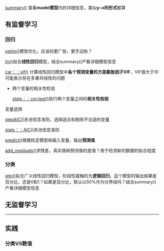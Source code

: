 
[summary()](base-content/summary().md) 查看**model模型**内的详细信息，类似**y~x的形式**都算

## 有监督学习

### 回归

[optim()](base-content/optim().md)模型优化，应该的更广些，更手动些？

[lm()](base-content/lm().md)拟合**线性回归**模型，结合summary()产看详细模型信息

[car：：vif()](other%20packages/package-car.md#^2792de) 计算线性回归模型中**各个预测变量的方差膨胀因子VIF**，VIF值大于10可能表示存在多重共线性的问题

- 两个变量的相关性检验

	[stats：：cor.test()](other%20packages/package-stats.md#^0603c1)执行两个变量之间的**相关性检验**

变量选择

[stepAIC()](mass/stepAIC().md)赤池信息准则，选择适合和剔除不合适的变量

[stats：：AIC()](other%20packages/package-stats.md#^3db05b)赤池信息准则


[predict()](base-content/predict().md)根据给定模型和输入变量，输出**预测值**

[add_residuals()](modelr/add_residuals().md)求残差，真实值和预测值的差值？用于检测新的数据的拟合程度

### 分类

[glm()](base-content/glm().md)拟合广义线性回归模型，阶段性接触的为**逻辑回归**，这个模型的输出结果是百分比，还是0和1？如果是百分比，默认以50%作为分界线吗？结合summary()产看详细模型信息



## 无监督学习






---
## 实践
### 分类VS数值
	